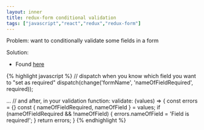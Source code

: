 ```yaml
---
layout: inner
title: redux-form conditional validation
tags: ["javascript","react","redux","redux-form"]
---
```

Problem: want to conditionally validate some fields in a form

Solution:

* Found [here](http://mycodesmells.com/post/conditional-validation-in-redux-form)

{% highlight javascript %}
// dispatch when you know which field you want to "set as required"
dispatch(change('formName', 'nameOfFieldRequired', required));

...
// and after, in your validation function:
validate: (values) => {
  const errors = {}
  const { nameOfFieldRequired, nameOfField } = values;
  if (nameOfFieldRequired && !nameOfField) {
    errors.nameOfField = 'Field is required!';
  }
  return errors;
}
{% endhighlight %}